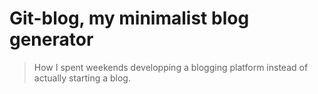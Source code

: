 # Git-blog, my minimalist blog generator

> How I spent weekends developping a blogging platform instead of actually starting a blog.
